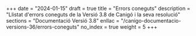 +++
date        = "2024-01-15"
draft        = true
title       = "Errors coneguts"
description = "Llistat d'errors coneguts de la Versió 3.8 de Canigó i la seva resolució"
sections    = "Documentació Versió 3.8"
enllac		= "/canigo-documentacio-versions-36/errors-coneguts"
no_index 	= true
weight 		= 5
+++
